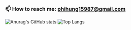 ### 📫 How to reach me: phihung15987@gmail.com
![Anurag's GitHub stats](https://github-readme-stats.vercel.app/api?username=nguyenphihugn&show_icons=true)
![Top Langs](https://github-readme-stats.vercel.app/api/top-langs/?username=nguyenphihugn&hide_progress=true&hide=css,html)
<!--
**nguyenphihugn/nguyenphihugn** is a ✨ _special_ ✨ repository because its `README.md` (this file) appears on your GitHub profile.
![Top Langs](https://github-readme-stats.vercel.app/api/top-langs/?username=nguyenphihugn&hide=css,html)
[![Readme Card](https://github-readme-stats.vercel.app/api/pin/?username=nguyenphihugn&repo=MiGo)](https://github.com/anuraghazra/github-readme-stats)
Here are some ideas to get you started:

- 🔭 I’m currently working on ...
- 🌱 I’m currently learning ...
- 👯 I’m looking to collaborate on ...
- 🤔 I’m looking for help with ...
- 💬 Ask me about ...
- 📫 How to reach me: ...
- 😄 Pronouns: ...
- ⚡ Fun fact: ...
-->
